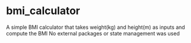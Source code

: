 # bmi_calculator

A simple BMI calculator that takes weight(kg) and height(m) as inputs and compute the BMI
No external packages or state management was used
